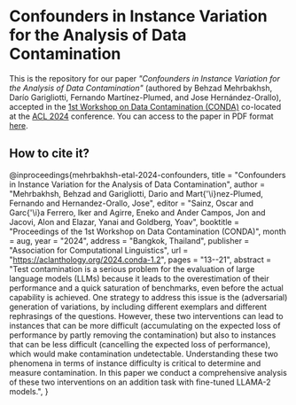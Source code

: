 # Confounders in Instance Variation for the Analysis of Data Contamination

This is the repository for our paper *"Confounders in Instance Variation for the Analysis of Data Contamination"* (authored by Behzad Mehrbakhsh, Darío Garigliotti, Fernando Martínez-Plumed, and Jose Hernández-Orallo), accepted in the [1st Workshop on Data Contamination (CONDA)](https://conda-workshop.github.io/) co-located at the [ACL 2024](https://2024.aclweb.org/) conference. You can access to the paper in PDF format [here](https://aclanthology.org/2024.conda-1.2/).


## How to cite it?

@inproceedings{mehrbakhsh-etal-2024-confounders,
    title = "Confounders in Instance Variation for the Analysis of Data Contamination",
    author = "Mehrbakhsh, Behzad  and
      Garigliotti, Dario  and
      Mart{\'\i}nez-Plumed, Fernando  and
      Hernandez-Orallo, Jose",
    editor = "Sainz, Oscar  and
      Garc{\'\i}a Ferrero, Iker  and
      Agirre, Eneko  and
      Ander Campos, Jon  and
      Jacovi, Alon  and
      Elazar, Yanai  and
      Goldberg, Yoav",
    booktitle = "Proceedings of the 1st Workshop on Data Contamination (CONDA)",
    month = aug,
    year = "2024",
    address = "Bangkok, Thailand",
    publisher = "Association for Computational Linguistics",
    url = "https://aclanthology.org/2024.conda-1.2",
    pages = "13--21",
    abstract = "Test contamination is a serious problem for the evaluation of large language models (LLMs) because it leads to the overestimation of their performance and a quick saturation of benchmarks, even before the actual capability is achieved. One strategy to address this issue is the (adversarial) generation of variations, by including different exemplars and different rephrasings of the questions. However, these two interventions can lead to instances that can be more difficult (accumulating on the expected loss of performance by partly removing the contamination) but also to instances that can be less difficult (cancelling the expected loss of performance), which would make contamination undetectable. Understanding these two phenomena in terms of instance difficulty is critical to determine and measure contamination. In this paper we conduct a comprehensive analysis of these two interventions on an addition task with fine-tuned LLAMA-2 models.",
}
